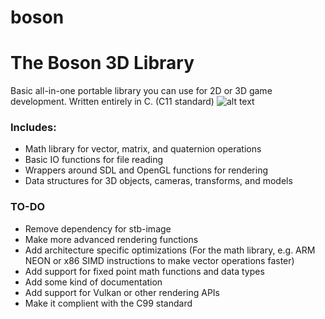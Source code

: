# boson

# The Boson 3D Library

Basic all-in-one portable library you can use for 2D or 3D game development. Written entirely in C. (C11 standard)
![alt text](https://github.com/josuke-higashikata/boson/blob/master/test/out.png?raw=true)

### Includes:
- Math library for vector, matrix, and quaternion operations
- Basic IO functions for file reading
- Wrappers around SDL and OpenGL functions for rendering
- Data structures for 3D objects, cameras, transforms, and models

### TO-DO
- Remove dependency for stb-image
- Make more advanced rendering functions
- Add architecture specific optimizations (For the math library, e.g. ARM NEON or x86 SIMD instructions to make vector operations faster)
- Add support for fixed point math functions and data types
- Add some kind of documentation 
- Add support for Vulkan or other rendering APIs
- Make it complient with the C99 standard
